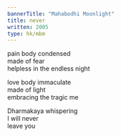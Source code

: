 ```yaml
---
bannerTitle: "Mahabodhi Moonlight" 
title: never
written: 2005
type: hk/mbm
---
```


pain body condensed  
made of fear  
helpless in the endless night  
 
love body immaculate  
made of light  
embracing the tragic me
 
Dharmakaya whispering  
I will never  
leave you
